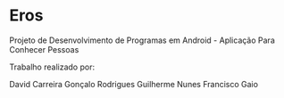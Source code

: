 # Eros
Projeto de Desenvolvimento de Programas em Android - Aplicação Para Conhecer Pessoas

Trabalho realizado por:
  
  David Carreira
  Gonçalo Rodrigues
  Guilherme Nunes
  Francisco Gaio
